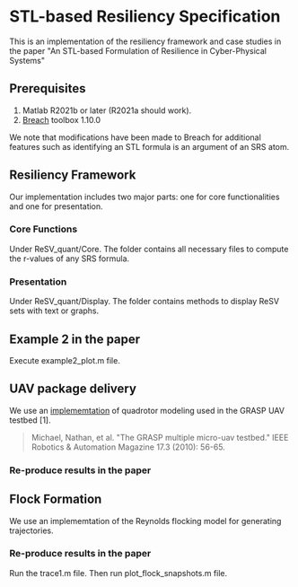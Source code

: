 # STL-based Resiliency Specification

This is an implementation of the resiliency framework and case studies in the paper "An STL-based Formulation of Resilience in Cyber-Physical Systems"


## Prerequisites

1. Matlab R2021b or later (R2021a should work).
2. [Breach](https://github.com/decyphir/breach) toolbox 1.10.0

We note that modifications have been made to Breach for additional features such as identifying an STL formula is an argument of an SRS atom.

## Resiliency Framework

Our implementation includes two major parts: one for core functionalities and one for presentation.

### Core Functions

Under ReSV_quant/Core. The folder contains all necessary files to compute the r-values of any SRS formula.

### Presentation

Under ReSV_quant/Display. The folder contains methods to display ReSV sets with text or graphs.

## Example 2 in the paper

Execute example2_plot.m file.

## UAV package delivery

We use an [implememtation](https://github.com/yrlu/quadrotor) of quadrotor modeling used in the GRASP UAV testbed [1].

> Michael, Nathan, et al. "The GRASP multiple micro-uav testbed." IEEE Robotics & Automation Magazine 17.3 (2010): 56-65. 

### Re-produce results in the paper



## Flock Formation

We use an implememtation of the Reynolds flocking model for generating trajectories. 

### Re-produce results in the paper

Run the trace1.m file. Then run plot_flock_snapshots.m file.
